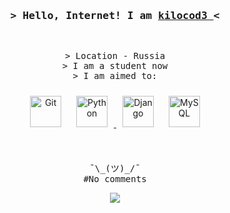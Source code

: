 <!-- Title -->
<h3 align="center">
        <samp>&gt; Hello,  Internet! I am
                <b><a target="_blank" href=" https://github.com/kilocod3"> kilocod3
</a></b>&lt;
        </samp>
</h3>
<br>

<p align="center">
        <!-- Intro -->
        <samp>
                &gt; Location - Russia 
                <br>&gt; I am a student now
                <br>
                &gt; I am aimed to:
                <br>
        </samp>
        <!-- Technologies -->
        <!-- Backend -->
<div align="center">  
</a>
<a href="https://github.com/" target="_blank"><img style="margin: 10px" src="https://profilinator.rishav.dev/skills-assets/git-scm-icon.svg" alt="Git" height="50" /></a> 
<a href="https://www.python.org/" target="_blank"><img style="margin: 10px" src="https://profilinator.rishav.dev/skills-assets/python-original.svg" alt="Python" height="50" /> 
<a href="https://www.djangoproject.com/" target="_blank"><img style="margin: 10px" src="https://profilinator.rishav.dev/skills-assets/django-original.svg" alt="Django" height="50" /></a>  
<a href="https://www.mysql.com/" target="_blank"><img style="margin: 10px" src="https://profilinator.rishav.dev/skills-assets/mysql-original-wordmark.svg" alt="MySQL" height="50" /></a>  
</div>

</td><td valign="top" width="33%">
</p>
<br>

<!-- Footer -->
<samp>
    <p align="center">
        ¯\_(ツ)_/¯
        <br>
        #No comments
    </p>
</samp>
<p align="center"> <b> <a href="https://www.codewars.com/users/kilocod3"> <img src="https://www.codewars.com/users/kilocod3/badges/micro"/> </a><b> </p>
<!-- Thanks shahriarshafin for the profile idea -->
